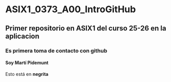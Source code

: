 # ASIX1_0373_A00_IntroGitHub
## Primer repositorio en ASIX1 del curso 25-26 en la aplicacion
### Es primera toma de contacto con github
#### Soy Martí Pidemunt
Esto está en __negrita__